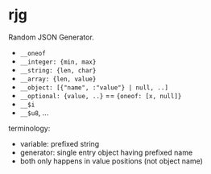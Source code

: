rjg
===

Random JSON Generator.


- `__oneof`
- `__integer: {min, max}`
- `__string: {len, char}`
- `__array: {len, value}`
- `__object: [{"name", :"value"} | null, ..]`
- `__optional: {value, ..}` == `{oneof: [x, null]}`
- `__$i`
- `__$u8`, ...


terminology:
- variable: prefixed string
- generator: single entry object having prefixed name
- both only happens in value positions (not object name)
